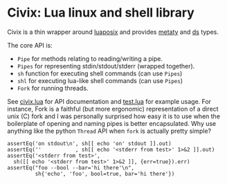 # Civix: Lua linux and shell library

Civix is a thin wrapper around [luaposix] and provides [metaty] and [ds] types.

The core API is:
* `Pipe` for methods relating to reading/writing a pipe.
* `Pipes` for representing stdin/stdout/stderr (wrapped together).
* `sh` function for executing shell commands (can use `Pipes`)
* `shl` for executing lua-like shell commands (can use `Pipes`)
* `Fork` for running threads.

See [civix.lua](./civix.lua) for API documentation and [test.lua](./test.lua)
for example usage. For instance, Fork is a faithful (but more ergonomic)
representation of a direct unix (C) fork and I was personally surprised how easy
it is to use when the boilerplate of opening and naming pipes is better
encapsulated. Why use anything like the python `Thread` API when `fork` is
actually pretty simple?

```
assertEq('on stdout\n', sh[[ echo 'on' stdout ]].out)
assertEq(''           , sh[[ echo '<stderr from test>' 1>&2 ]].out)
assertEq('<stderr from test>',
  sh([[ echo '<stderr from test>' 1>&2 ]], {err=true}).err)
assertEq("foo --bool --bar='hi there'\n",
         sh{'echo', 'foo', bool=true, bar='hi there'})
```

[metaty]:   ../metaty/README.md
[ds]:       ../ds/README.md
[luaposix]: https://luarocks.org/modules/gvvaughan/luaposix
